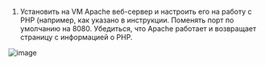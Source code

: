 1. Установить на VM Apache веб-сервер и настроить его на работу с PHP (например, как указано в инструкции. Поменять порт по умолчанию на 8080. Убедиться, что Apache работает и возвращает страницу с информацией о PHP.

![image](https://github.com/tms-dos17-onl/Alex-Krylov/assets/139115675/e1c5ae7c-deb5-4685-9c7e-b011c0860688)
